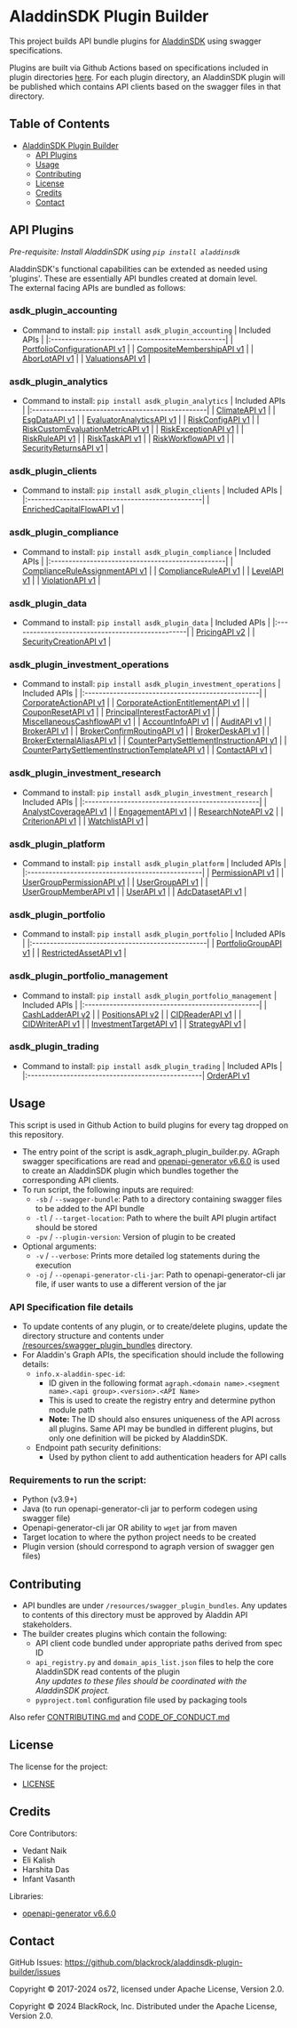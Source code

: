 # AladdinSDK Plugin Builder

This project builds API bundle plugins for [AladdinSDK](https://github.com/blackrock/aladdinsdk) using swagger specifications.

Plugins are built via Github Actions based on specifications included in plugin directories [here](/resources/swagger_plugin_bundles/).
For each plugin directory, an AladdinSDK plugin will be published which contains API clients based on the swagger files in that directory.

## Table of Contents

- [AladdinSDK Plugin Builder](#aladdinsdk-plugin-builder)
  - [API Plugins](#api-plugins)
  - [Usage](#usage)
  - [Contributing](#contributing)
  - [License](#license)
  - [Credits](#credits)
  - [Contact](#contact)

## API Plugins

_Pre-requisite: Install AladdinSDK using `pip install aladdinsdk`_

AladdinSDK's functional capabilities can be extended as needed using 'plugins'. These are essentially API bundles created at domain level. </br>
The external facing APIs are bundled as follows:

### asdk_plugin_accounting
- Command to install: `pip install asdk_plugin_accounting`
  | Included APIs |
  |:-------------------------------------------------|
  | [PortfolioConfigurationAPI v1](resources/swagger_plugin_bundles/accounting/accounting_configuration_attribute_portfolio_records_v1_portfolio_configuration_api.swagger.json) |
  | [CompositeMembershipAPI v1](resources/swagger_plugin_bundles/accounting/accounting_configuration_composite_membership_v1_composite_membership_api.swagger.json) |
  | [AborLotAPI v1](resources/swagger_plugin_bundles/accounting/accounting_transactions_abor_lot_v1_abor_lot_api.swagger.json) |
  | [ValuationsAPI v1](resources/swagger_plugin_bundles/accounting/accounting_workflow_valuations_v1_valuations_api.swagger.json) |

### asdk_plugin_analytics
- Command to install: `pip install asdk_plugin_analytics`
  | Included APIs |
  |:-------------------------------------------------|
  | [ClimateAPI v1](resources/swagger_plugin_bundles/analytics/analytics_data_climate_v1_climate_api.swagger.json) |
  | [EsgDataAPI v1](resources/swagger_plugin_bundles/analytics/analytics_data_esg_v1_esg_data_api.swagger.json) |
  | [EvaluatorAnalyticsAPI v1](resources/swagger_plugin_bundles/analytics/analytics_oversight_governance_v1_evaluator_analytics_api.swagger.json) |
  | [RiskConfigAPI v1](resources/swagger_plugin_bundles/analytics/analytics_oversight_governance_v1_risk_config_api.swagger.json) |
  | [RiskCustomEvaluationMetricAPI v1](resources/swagger_plugin_bundles/analytics/analytics_oversight_governance_v1_risk_custom_evaluation_metric_api.swagger.json) |
  | [RiskExceptionAPI v1](resources/swagger_plugin_bundles/analytics/analytics_oversight_governance_v1_risk_exception_api.swagger.json) |
  | [RiskRuleAPI v1](resources/swagger_plugin_bundles/analytics/analytics_oversight_governance_v1_risk_rule_api.swagger.json) |
  | [RiskTaskAPI v1](resources/swagger_plugin_bundles/analytics/analytics_oversight_governance_v1_risk_task_api.swagger.json) |
  | [RiskWorkflowAPI v1](resources/swagger_plugin_bundles/analytics/analytics_oversight_governance_v1_risk_workflow_api.swagger.json) |
  | [SecurityReturnsAPI v1](resources/swagger_plugin_bundles/analytics/analytics_security_analytics_returns_v1_security_return_api.swagger.json) |

### asdk_plugin_clients
- Command to install: `pip install asdk_plugin_clients`
  | Included APIs |
  |:-------------------------------------------------|
  | [EnrichedCapitalFlowAPI v1](resources/swagger_plugin_bundles/clients/clients_capital_flows_enriched_capital_flow_v1_enriched_capital_flow_api.swagger.json) |

### asdk_plugin_compliance
- Command to install: `pip install asdk_plugin_compliance`
  | Included APIs |
  |:-------------------------------------------------|
  | [ComplianceRuleAssignmentAPI v1](resources/swagger_plugin_bundles/compliance/compliance_state_compliance_rule_assignment_v1_compliance_rule_assignment_api.swagger.json) |
  | [ComplianceRuleAPI v1](resources/swagger_plugin_bundles/compliance/compliance_state_compliance_rule_v1_compliance_rule_api.swagger.json) |
  | [LevelAPI v1](resources/swagger_plugin_bundles/compliance/compliance_state_level_v1_level_api.swagger.json) |
  | [ViolationAPI v1](resources/swagger_plugin_bundles/compliance/compliance_state_violation_v1_violation_api.swagger.json) |

### asdk_plugin_data
- Command to install: `pip install asdk_plugin_data`
  | Included APIs |
  |:-------------------------------------------------|
  | [PricingAPI v2](resources/swagger_plugin_bundles/data/data_market_data_price_v2_price_api.swagger.json) |
  | [SecurityCreationAPI v1](resources/swagger_plugin_bundles/data/data_reference_data_asset_asset_creation_v1_security_creation_api.swagger.json) |

### asdk_plugin_investment_operations
- Command to install: `pip install asdk_plugin_investment_operations`
  | Included APIs |
  |:-------------------------------------------------|
  | [CorporateActionAPI v1](resources/swagger_plugin_bundles/investment_operations/investment_operations_asset_lifecycle_corporate_action_v1_corporate_action_api.swagger.json) |
  | [CorporateActionEntitlementAPI v1](resources/swagger_plugin_bundles/investment_operations/investment_operations_asset_lifecycle_corporate_action_v1_corporate_action_entitlement_api.swagger.json) |
  | [CouponResetAPI v1](resources/swagger_plugin_bundles/investment_operations/investment_operations_asset_lifecycle_coupon_reset_v1_coupon_reset_api.swagger.json) |
  | [PrincipalInterestFactorAPI v1](resources/swagger_plugin_bundles/investment_operations/investment_operations_asset_lifecycle_principal_interest_factor_v1_principal_interest_factor_api.swagger.json) |
  | [MiscellaneousCashflowAPI v1](resources/swagger_plugin_bundles/investment_operations/investment_operations_cash_flows_miscellaneous_cashflow_v1_miscellaneous_cashflow_api.swagger.json) |
  | [AccountInfoAPI v1](resources/swagger_plugin_bundles/investment_operations/investment_operations_reference_data_account_info_v1_account_info_api.swagger.json) |
  | [AuditAPI v1](resources/swagger_plugin_bundles/investment_operations/investment_operations_reference_data_broker_v1_audit_api.swagger.json) |
  | [BrokerAPI v1](resources/swagger_plugin_bundles/investment_operations/investment_operations_reference_data_broker_v1_broker_api.swagger.json) |
  | [BrokerConfirmRoutingAPI v1](resources/swagger_plugin_bundles/investment_operations/investment_operations_reference_data_broker_v1_broker_confirm_routing_api.swagger.json) |
  | [BrokerDeskAPI v1](resources/swagger_plugin_bundles/investment_operations/investment_operations_reference_data_broker_v1_broker_desk_api.swagger.json) |
  | [BrokerExternalAliasAPI v1](resources/swagger_plugin_bundles/investment_operations/investment_operations_reference_data_broker_v1_broker_external_alias_api.swagger.json) |
  | [CounterPartySettlementInstructionAPI v1](resources/swagger_plugin_bundles/investment_operations/investment_operations_reference_data_broker_v1_counterparty_settlement_instruction_api.swagger.json) |
  | [CounterPartySettlementInstructionTemplateAPI v1](resources/swagger_plugin_bundles/investment_operations/investment_operations_reference_data_broker_v1_counterparty_settlement_instruction_template_api.swagger.json) |
  | [ContactAPI v1](resources/swagger_plugin_bundles/investment_operations/investment_operations_reference_data_contact_v1_contact_api.swagger.json) |

### asdk_plugin_investment_research
- Command to install: `pip install asdk_plugin_investment_research`
  | Included APIs |
  |:-------------------------------------------------|
  | [AnalystCoverageAPI v1](resources/swagger_plugin_bundles/investment_research/investment_research_analyst_coverage_v1_analyst_coverage_api.swagger.json) |
  | [EngagementAPI v1](resources/swagger_plugin_bundles/investment_research/investment_research_content_engagement_v1_engagement_api.swagger.json) |
  | [ResearchNoteAPI v2](resources/swagger_plugin_bundles/investment_research/investment_research_content_research_note_v2_research_note_api.swagger.json) |
  | [CriterionAPI v1](resources/swagger_plugin_bundles/investment_research/investment_research_surveillance_criterion_v1_criterion_api.swagger.json) |
  | [WatchlistAPI v1](resources/swagger_plugin_bundles/investment_research/investment_research_surveillance_watchlist_v1_watchlist_api.swagger.json) |

### asdk_plugin_platform
- Command to install: `pip install asdk_plugin_platform`
  | Included APIs |
  |:-------------------------------------------------|
  | [PermissionAPI v1](resources/swagger_plugin_bundles/platform/platform_access_permission_v1_permission_api.swagger.json) |
  | [UserGroupPermissionAPI v1](resources/swagger_plugin_bundles/platform/platform_access_permission_v1_user_group_permission_api.swagger.json) |
  | [UserGroupAPI v1](resources/swagger_plugin_bundles/platform/platform_access_user_group_v1_user_group_api.swagger.json) |
  | [UserGroupMemberAPI v1](resources/swagger_plugin_bundles/platform/platform_access_user_group_v1_user_group_member_api.swagger.json) |
  | [UserAPI v1](resources/swagger_plugin_bundles/platform/platform_identity_user_v1_user_api.swagger.json) |
  | [AdcDatasetAPI v1](resources/swagger_plugin_bundles/platform/platform_studio_adc_adc_dataset_v1_adc_dataset_api.swagger.json) |

### asdk_plugin_portfolio
- Command to install: `pip install asdk_plugin_portfolio`
  | Included APIs |
  |:-------------------------------------------------|
  | [PortfolioGroupAPI v1](resources/swagger_plugin_bundles/portfolio/portfolio_configuration_portfolio_group_v1_portfolio_group_api.swagger.json) |
  | [RestrictedAssetAPI v1](resources/swagger_plugin_bundles/portfolio/portfolio_configuration_restricted_asset_v1_restricted_asset_api.swagger.json) |

### asdk_plugin_portfolio_management
- Command to install: `pip install asdk_plugin_portfolio_management`
  | Included APIs |
  |:-------------------------------------------------|
  | [CashLadderAPI v2](resources/swagger_plugin_bundles/portfolio_management/portfolio_management_cash_cash_ladder_v2_cash_ladder_api.swagger.json) |
  | [PositionsAPI v2](resources/swagger_plugin_bundles/portfolio_management/portfolio_management_positions_positions_v2_positions_api.swagger.json) |
  | [CIDReaderAPI v1](resources/swagger_plugin_bundles/portfolio_management/portfolio_management_setup_cids_v1_cids_reader_api.swagger.json) |
  | [CIDWriterAPI v1](resources/swagger_plugin_bundles/portfolio_management/portfolio_management_setup_cids_v1_cids_writer_api.swagger.json) |
  | [InvestmentTargetAPI v1](resources/swagger_plugin_bundles/portfolio_management/portfolio_management_target_investment_target_v1_investment_target_api.swagger.json) |
  | [StrategyAPI v1](resources/swagger_plugin_bundles/portfolio_management/portfolio_management_target_strategy_v1_strategy_api.swagger.json) |

### asdk_plugin_trading
- Command to install: `pip install asdk_plugin_trading`
  | Included APIs |
  |:-------------------------------------------------|
  [OrderAPI v1](resources/swagger_plugin_bundles/trading/trading_order_management_order_v1_order_api.swagger.json) 

## Usage

This script is used in Github Action to build plugins for every tag dropped on this repository.

- The entry point of the script is asdk_agraph_plugin_builder.py. AGraph swagger specifications are read and [openapi-generator v6.6.0](https://github.com/OpenAPITools/openapi-generator/releases/tag/v6.6.0) is used to create an AladdinSDK plugin which bundles together the corresponding API clients.
- To run script, the following inputs are required:
  - `-sb` / `--swagger-bundle`: Path to a directory containing swagger files to be added to the API bundle
  - `-tl` / `--target-location`: Path to where the built API plugin artifact should be stored
  - `-pv` / `--plugin-version`: Version of plugin to be created
- Optional arguments:
  - `-v` / `--verbose`: Prints more detailed log statements during the execution
  - `-oj` / `--openapi-generator-cli-jar`: Path to openapi-generator-cli jar file, if user wants to use a different version of the jar

### API Specification file details

- To update contents of any plugin, or to create/delete plugins, update the directory structure and contents under [/resources/swagger_plugin_bundles](/resources/swagger_plugin_bundles/) directory.
- For Aladdin's Graph APIs, the specification should include the following details:
  - `info.x-aladdin-spec-id`:
    - ID given in the following format `agraph.<domain name>.<segment name>.<api group>.<version>.<API Name>`
    - This is used to create the registry entry and determine python module path
    - **Note:** The ID should also ensures uniqueness of the API across all plugins. Same API may be bundled in different plugins, but only one definition will be picked by AladdinSDK.
  - Endpoint path security definitions:
    - Used by python client to add authentication headers for API calls

### Requirements to run the script:
- Python (v3.9+)
- Java (to run openapi-generator-cli jar to perform codegen using swagger file)
- Openapi-generator-cli jar OR ability to `wget` jar from maven
- Target location to where the python project needs to be created
- Plugin version (should correspond to agraph version of swagger gen files)

## Contributing

- API bundles are under `/resources/swagger_plugin_bundles`. Any updates to contents of this directory must be approved by Aladdin API stakeholders.
- The builder creates plugins which contain the following:
  - API client code bundled under appropriate paths derived from spec ID
  - `api_registry.py` and `domain_apis_list.json` files to help the core AladdinSDK read contents of the plugin </br>
    _Any updates to these files should be coordinated with the AladdinSDK project._
  - `pyproject.toml` configuration file used by packaging tools

Also refer [CONTRIBUTING.md](CONTRIBUTING.md) and [CODE_OF_CONDUCT.md](CODE_OF_CONDUCT.md)

## License

The license for the project:
  - [LICENSE](./LICENSE)

## Credits

Core Contributors:
- Vedant Naik
- Eli Kalish
- Harshita Das
- Infant Vasanth

Libraries:
- [openapi-generator v6.6.0](https://github.com/OpenAPITools/openapi-generator/releases/tag/v6.6.0)

## Contact

GitHub Issues: https://github.com/blackrock/aladdinsdk-plugin-builder/issues

Copyright © 2017-2024 os72, licensed under Apache License, Version 2.0.

Copyright © 2024 BlackRock, Inc. Distributed under the Apache License, Version 2.0.
